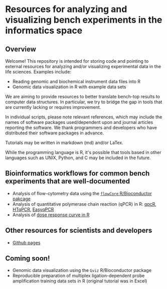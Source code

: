 # Resources for analyzing and visualizing bench experiments in the informatics space

## Overview

Welcome! This repository is intended for storing code and pointing to external resources for analyzing and/or visualizing experimental data in the life sciences. Examples include:

* Reading genomic and biochemical instrument data files into R
* Genomic data visualization in R with example data sets

We are aiming to provide resources to better translate bench-top results to computer data structures. In particular, we try to bridge the gap in tools that are currently lacking or requires improvement.

In individual scripts, please note relevant references, which may include the names of software packages used/dependent upon and journal articles reporting the software. We thank programmers and developers who have distributed their software packages in advance.

Tutorials may be written in markdown (md) and/or LaTex.

While the programming language is R, it's possible that tools based in other languages such as UNIX, Python, and C may be included in the future.


## Bioinformatics workflows for common bench experiments that are well-documented

* Analysis of flow-cytometry data using the [`flowCore` R/Bioconductor pakcage](https://bioconductor.org/packages/release/bioc/html/flowCore.html)
* Analysis of quantitative polymerase chain reaction (qPCR) in R: [qpcR](https://cran.r-project.org/web/packages/qpcR/index.html), [HTqPCR](https://www.bioconductor.org/packages/release/bioc/html/HTqPCR.html), [EasyqPCR](https://www.bioconductor.org/packages/release/bioc/html/EasyqpcR.html)
* Analysis of [dose response curve in R](https://cran.r-project.org/web/packages/drc/index.html)


## Other resources for scientists and developers

* [Github pages](https://pages.github.com/)

## Coming soon!
 
* Genomic data visualization using the `Gviz` R/Bioconductor package
* Reproducible preparation of multiplex ligation-dependent probe amplification training data sets in R (original tutorial was in Excel)